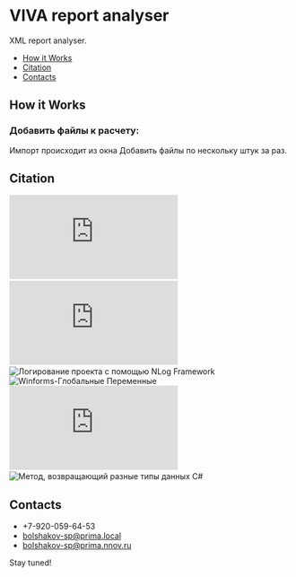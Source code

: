 # VIVA report analyser
XML report analyser.

-  [How it Works](How_it_Works)
-  [Citation](Citation)
-  [Contacts](Contacts)

## How it Works
<a name="How_it_Works"></a>
### Добавить файлы к расчету:
Импорт происходит из окна Добавить файлы по нескольку штук за раз.

## Citation
<a name="Citation"></a> 
![Проверка на null, операторы ?. и ??](https://metanit.com/sharp/tutorial/3.26.php)​
![WPF colors in Hex Code](https://wpfknowledge.blogspot.com/2012/05/note-this-is-not-original-work.html)​
![Логирование проекта с помощью NLog Framework](https://itvdn.com/ru/blog/article/logging-project-with-nlog-framework)​
![Winforms-Глобальные Переменные](https://askdev.ru/q/c-winforms-globalnye-peremennye-148192/)​
![Архитектура ПО в WinForms (FAQ & HowTo)](https://www.cyberforum.ru/windows-forms/thread1558189.html)​
![Метод, возвращающий разные типы данных C#](https://ru.stackoverflow.com/questions/457950/%D0%9C%D0%B5%D1%82%D0%BE%D0%B4-%D0%B2%D0%BE%D0%B7%D0%B2%D1%80%D0%B0%D1%89%D0%B0%D1%8E%D1%89%D0%B8%D0%B9-%D1%80%D0%B0%D0%B7%D0%BD%D1%8B%D0%B5-%D1%82%D0%B8%D0%BF%D1%8B-%D0%B4%D0%B0%D0%BD%D0%BD%D1%8B%D1%85-c)​

## Contacts
<a name="Contacts"></a> 
- +7-920-059-64-53
- bolshakov-sp@prima.local
- bolshakov-sp@prima.nnov.ru

Stay tuned!
